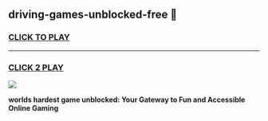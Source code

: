 
## driving-games-unblocked-free 👋
<h3>
<a href="https://premium.freeplayer.one?title=driving-games-unblocked-free&ref=14F">CLICK TO PLAY</a></h3>
<hr>

<h3>
<a href="https://premium.freeplayer.one?title=driving-games-unblocked-free&ref=14F">CLICK 2 PLAY</a>
  
</h3>

<a href="https://premium.freeplayer.one?title=driving-games-unblocked-free&ref=12F/"><img src="https://clearcache.store/games.png"></a>


**worlds hardest game unblocked: Your Gateway to Fun and Accessible Online Gaming**
